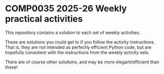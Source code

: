 # COMP0035 2025-26 Weekly practical activities

This repository contains a solution to each set of weekly activities.

These are solutions you could get to if you follow the activity instructions. That is, they are not intended as
perfectly efficient Python code, but are hopefully consistent with the instructions from the weekly activity sets.

There are of course other solutions, and may be more elegant/efficient than these!

